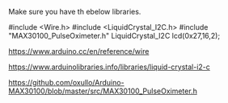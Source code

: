 Make sure you have th ebelow libraries. 

#include <Wire.h>
#include <LiquidCrystal_I2C.h>
#include "MAX30100_PulseOximeter.h"
LiquidCrystal_I2C lcd(0x27,16,2);


https://www.arduino.cc/en/reference/wire

https://www.arduinolibraries.info/libraries/liquid-crystal-i2-c

https://github.com/oxullo/Arduino-MAX30100/blob/master/src/MAX30100_PulseOximeter.h
